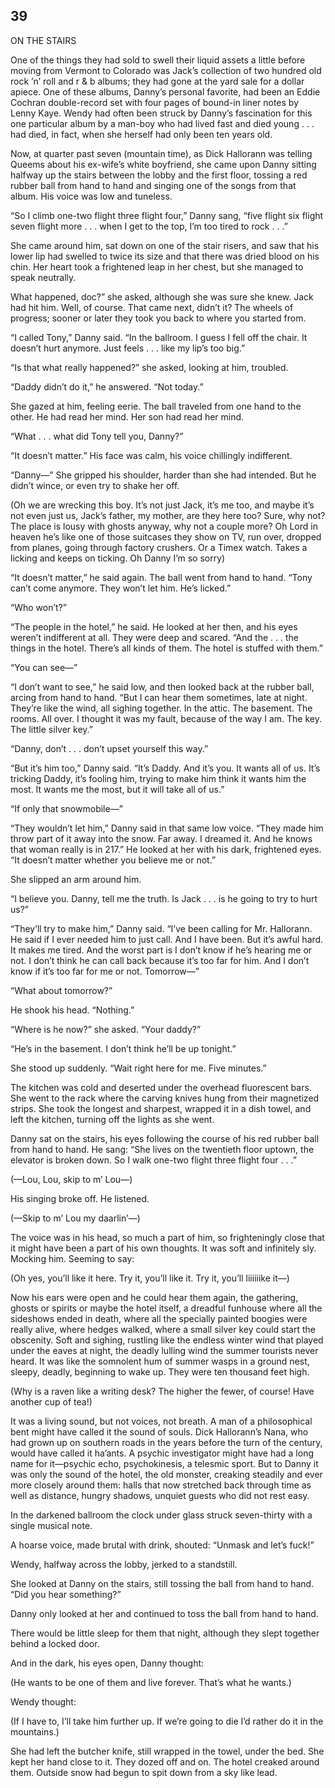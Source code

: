 ## 39

ON THE STAIRS

One of the things they had sold to swell their liquid assets a little before moving from Vermont to Colorado was Jack’s collection of two hundred old rock ’n’ roll and r & b albums; they had gone at the yard sale for a dollar apiece. One of these albums, Danny’s personal favorite, had been an Eddie Cochran double-record set with four pages of bound-in liner notes by Lenny Kaye. Wendy had often been struck by Danny’s fascination for this one particular album by a man-boy who had lived fast and died young . . . had died, in fact, when she herself had only been ten years old.

Now, at quarter past seven (mountain time), as Dick Hallorann was telling Queems about his ex-wife’s white boyfriend, she came upon Danny sitting halfway up the stairs between the lobby and the first floor, tossing a red rubber ball from hand to hand and singing one of the songs from that album. His voice was low and tuneless.

“So I climb one-two flight three flight four,” Danny sang, “five flight six flight seven flight more . . . when I get to the top, I’m too tired to rock . . .”

She came around him, sat down on one of the stair risers, and saw that his lower lip had swelled to twice its size and that there was dried blood on his chin. Her heart took a frightened leap in her chest, but she managed to speak neutrally.

What happened, doc?” she asked, although she was sure she knew. Jack had hit him. Well, of course. That came next, didn’t it? The wheels of progress; sooner or later they took you back to where you started from.

“I called Tony,” Danny said. “In the ballroom. I guess I fell off the chair. It doesn’t hurt anymore. Just feels . . . like my lip’s too big.”

“Is that what really happened?” she asked, looking at him, troubled.

“Daddy didn’t do it,” he answered. “Not today.”

She gazed at him, feeling eerie. The ball traveled from one hand to the other. He had read her mind. Her son had read her mind.

“What . . . what did Tony tell you, Danny?”

“It doesn’t matter.” His face was calm, his voice chillingly indifferent.

“Danny—” She gripped his shoulder, harder than she had intended. But he didn’t wince, or even try to shake her off.

(Oh we are wrecking this boy. It’s not just Jack, it’s me too, and maybe it’s not even just us, Jack’s father, my mother, are they here too? Sure, why not? The place is lousy with ghosts anyway, why not a couple more? Oh Lord in heaven he’s like one of those suitcases they show on TV, run over, dropped from planes, going through factory crushers. Or a Timex watch. Takes a licking and keeps on ticking. Oh Danny I’m so sorry)

“It doesn’t matter,” he said again. The ball went from hand to hand. “Tony can’t come anymore. They won’t let him. He’s licked.”

“Who won’t?”

“The people in the hotel,” he said. He looked at her then, and his eyes weren’t indifferent at all. They were deep and scared. “And the . . . the things in the hotel. There’s all kinds of them. The hotel is stuffed with them.”

“You can see—”

“I don’t want to see,” he said low, and then looked back at the rubber ball, arcing from hand to hand. “But I can hear them sometimes, late at night. They’re like the wind, all sighing together. In the attic. The basement. The rooms. All over. I thought it was my fault, because of the way I am. The key. The little silver key.”

“Danny, don’t . . . don’t upset yourself this way.”

“But it’s him too,” Danny said. “It’s Daddy. And it’s you. It wants all of us. It’s tricking Daddy, it’s fooling him, trying to make him think it wants him the most. It wants me the most, but it will take all of us.”

“If only that snowmobile—”

“They wouldn’t let him,” Danny said in that same low voice. “They made him throw part of it away into the snow. Far away. I dreamed it. And he knows that woman really is in 217.” He looked at her with his dark, frightened eyes. “It doesn’t matter whether you believe me or not.”

She slipped an arm around him.

“I believe you. Danny, tell me the truth. Is Jack . . . is he going to try to hurt us?”

“They’ll try to make him,” Danny said. “I’ve been calling for Mr. Hallorann. He said if I ever needed him to just call. And I have been. But it’s awful hard. It makes me tired. And the worst part is I don’t know if he’s hearing me or not. I don’t think he can call back because it’s too far for him. And I don’t know if it’s too far for me or not. Tomorrow—”

“What about tomorrow?”

He shook his head. “Nothing.”

“Where is he now?” she asked. “Your daddy?”

“He’s in the basement. I don’t think he’ll be up tonight.”

She stood up suddenly. “Wait right here for me. Five minutes.”



The kitchen was cold and deserted under the overhead fluorescent bars. She went to the rack where the carving knives hung from their magnetized strips. She took the longest and sharpest, wrapped it in a dish towel, and left the kitchen, turning off the lights as she went.



Danny sat on the stairs, his eyes following the course of his red rubber ball from hand to hand. He sang: “She lives on the twentieth floor uptown, the elevator is broken down. So I walk one-two flight three flight four . . .”

(—Lou, Lou, skip to m’ Lou—)

His singing broke off. He listened.

(—Skip to m’ Lou my daarlin’—)

The voice was in his head, so much a part of him, so frighteningly close that it might have been a part of his own thoughts. It was soft and infinitely sly. Mocking him. Seeming to say:

(Oh yes, you’ll like it here. Try it, you’ll like it. Try it, you’ll liiiiiike it—)

Now his ears were open and he could hear them again, the gathering, ghosts or spirits or maybe the hotel itself, a dreadful funhouse where all the sideshows ended in death, where all the specially painted boogies were really alive, where hedges walked, where a small silver key could start the obscenity. Soft and sighing, rustling like the endless winter wind that played under the eaves at night, the deadly lulling wind the summer tourists never heard. It was like the somnolent hum of summer wasps in a ground nest, sleepy, deadly, beginning to wake up. They were ten thousand feet high.

(Why is a raven like a writing desk? The higher the fewer, of course! Have another cup of tea!)

It was a living sound, but not voices, not breath. A man of a philosophical bent might have called it the sound of souls. Dick Hallorann’s Nana, who had grown up on southern roads in the years before the turn of the century, would have called it ha’ants. A psychic investigator might have had a long name for it—psychic echo, psychokinesis, a telesmic sport. But to Danny it was only the sound of the hotel, the old monster, creaking steadily and ever more closely around them: halls that now stretched back through time as well as distance, hungry shadows, unquiet guests who did not rest easy.

In the darkened ballroom the clock under glass struck seven-thirty with a single musical note.

A hoarse voice, made brutal with drink, shouted: “Unmask and let’s fuck!”

Wendy, halfway across the lobby, jerked to a standstill.

She looked at Danny on the stairs, still tossing the ball from hand to hand. “Did you hear something?”

Danny only looked at her and continued to toss the ball from hand to hand.

There would be little sleep for them that night, although they slept together behind a locked door.

And in the dark, his eyes open, Danny thought:

(He wants to be one of them and live forever. That’s what he wants.)

Wendy thought:

(If I have to, I’ll take him further up. If we’re going to die I’d rather do it in the mountains.)

She had left the butcher knife, still wrapped in the towel, under the bed. She kept her hand close to it. They dozed off and on. The hotel creaked around them. Outside snow had begun to spit down from a sky like lead.





